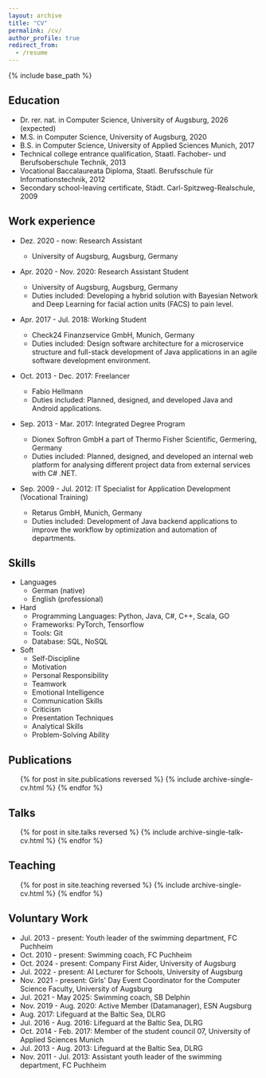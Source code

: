 ```yaml
---
layout: archive
title: "CV"
permalink: /cv/
author_profile: true
redirect_from:
  - /resume
---
```


{% include base_path %}

## Education
* Dr. rer. nat. in Computer Science, University of Augsburg, 2026 (expected)
* M.S. in Computer Science, University of Augsburg, 2020
* B.S. in Computer Science, University of Applied Sciences Munich, 2017
* Technical college entrance qualification, Staatl. Fachober- und Berufsoberschule Technik, 2013
* Vocational Baccalaureata Diploma, Staatl. Berufsschule für Informationstechnik, 2012
* Secondary school-leaving certificate, Städt. Carl-Spitzweg-Realschule, 2009

## Work experience
* Dez. 2020 - now: Research Assistant
  * University of Augsburg, Augsburg, Germany

* Apr. 2020 - Nov. 2020: Research Assistant Student
  * University of Augsburg, Augsburg, Germany
  * Duties included: Developing a hybrid solution with Bayesian Network and Deep Learning for facial action units (FACS) to pain level.  

* Apr. 2017 - Jul. 2018: Working Student
  * Check24 Finanzservice GmbH, Munich, Germany
  * Duties included: Design software architecture for a microservice structure and full-stack development of Java applications in an agile software development environment.
  
* Oct. 2013 - Dec. 2017: Freelancer
  * Fabio Hellmann
  * Duties included: Planned, designed, and developed Java and Android applications.

* Sep. 2013 - Mar. 2017: Integrated Degree Program
  * Dionex Softron GmbH a part of Thermo Fisher Scientific, Germering, Germany
  * Duties included: Planned, designed, and developed an internal web platform for analysing different project data from external services with C# .NET.

* Sep. 2009 - Jul. 2012: IT Specialist for Application Development (Vocational Training)
  * Retarus GmbH, Munich, Germany
  * Duties included: Development of Java backend applications to improve the workflow by optimization and automation of departments.

## Skills
* Languages
  * German (native)
  * English (professional)
* Hard
  * Programming Languages: Python, Java, C#, C++, Scala, GO
  * Frameworks: PyTorch, Tensorflow
  * Tools: Git
  * Database: SQL, NoSQL
* Soft
  * Self-Discipline
  * Motivation
  * Personal Responsibility
  * Teamwork
  * Emotional Intelligence
  * Communication Skills
  * Criticism
  * Presentation Techniques
  * Analytical Skills
  * Problem-Solving Ability

## Publications
  <ul>{% for post in site.publications reversed %}
    {% include archive-single-cv.html %}
  {% endfor %}</ul>

## Talks
  <ul>{% for post in site.talks reversed %}
    {% include archive-single-talk-cv.html %}
  {% endfor %}</ul>

## Teaching
  <ul>{% for post in site.teaching reversed %}
    {% include archive-single-cv.html %}
  {% endfor %}</ul>

## Voluntary Work
* Jul. 2013 - present: Youth leader of the swimming department, FC Puchheim
* Oct. 2010 - present: Swimming coach, FC Puchheim
* Oct. 2024 - present: Company First Aider, University of Augsburg
* Jul. 2022 - present: AI Lecturer for Schools, University of Augsburg
* Nov. 2021 - present: Girls' Day Event Coordinator for the Computer Science Faculty, University of Augsburg
* Jul. 2021 - May 2025: Swimming coach, SB Delphin
* Nov. 2019 - Aug. 2020: Active Member (Datamanager), ESN Augsburg
* Aug. 2017: Lifeguard at the Baltic Sea, DLRG
* Jul. 2016 - Aug. 2016: Lifeguard at the Baltic Sea, DLRG
* Oct. 2014 - Feb. 2017: Member of the student council 07, University of Applied Sciences Munich
* Jul. 2013 - Aug. 2013: Lifeguard at the Baltic Sea, DLRG
* Nov. 2011 - Jul. 2013: Assistant youth leader of the swimming department, FC Puchheim